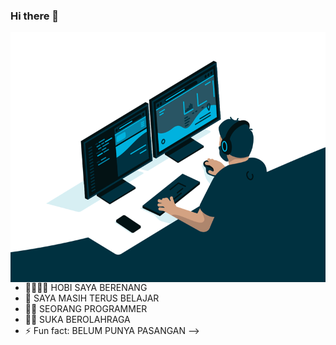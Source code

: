 ### Hi there 👋
 <img align="right" alt="GIF" src="https://github.com/NaufalAltofianoKholis/NaufalAltofianoKholis/blob/main/code.gif?raw=true" height="400px" width="600px" />

- 🏊‍♂️🏊‍♂ HOBI SAYA BERENANG
- 🌱 SAYA MASIH TERUS BELAJAR
- 👨‍💻 SEORANG PROGRAMMER
- 🏋️‍♂️ SUKA BEROLAHRAGA
- ⚡ Fun fact: BELUM PUNYA PASANGAN
-->

